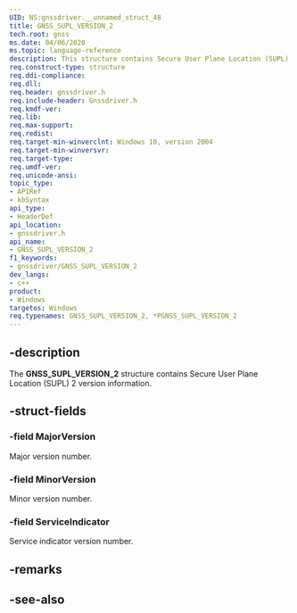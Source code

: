 ```yaml
---
UID: NS:gnssdriver.__unnamed_struct_48
title: GNSS_SUPL_VERSION_2
tech.root: gnss
ms.date: 04/06/2020
ms.topic: language-reference
description: This structure contains Secure User Plane Location (SUPL) 2 version information.
req.construct-type: structure
req.ddi-compliance: 
req.dll: 
req.header: gnssdriver.h
req.include-header: Gnssdriver.h
req.kmdf-ver: 
req.lib: 
req.max-support: 
req.redist: 
req.target-min-winverclnt: Windows 10, version 2004
req.target-min-winversvr: 
req.target-type: 
req.umdf-ver: 
req.unicode-ansi: 
topic_type:
- APIRef
- kbSyntax
api_type:
- HeaderDef
api_location:
- gnssdriver.h
api_name:
- GNSS_SUPL_VERSION_2
f1_keywords:
- gnssdriver/GNSS_SUPL_VERSION_2
dev_langs:
- c++
product:
- Windows
targetos: Windows
req.typenames: GNSS_SUPL_VERSION_2, *PGNSS_SUPL_VERSION_2
---
```


## -description

The **GNSS_SUPL_VERSION_2** structure contains Secure User Plane Location (SUPL) 2 version information.

## -struct-fields

### -field MajorVersion

Major version number.

### -field MinorVersion

Minor version number.

### -field ServiceIndicator

Service indicator version number.

## -remarks

## -see-also
